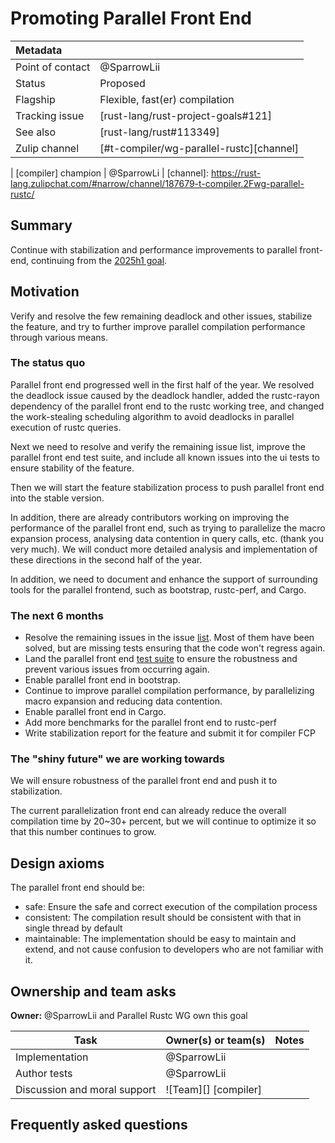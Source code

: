 # Promoting Parallel Front End

| Metadata         |                                          |
| :--------------- | ---------------------------------------- |
| Point of contact | @SparrowLii                              |
| Status           | Proposed                                 |
| Flagship         | Flexible, fast(er) compilation           |
| Tracking issue   | [rust-lang/rust-project-goals#121]       |
| See also         | [rust-lang/rust#113349]                  |
| Zulip channel    | [#t-compiler/wg-parallel-rustc][channel] |

| [compiler] champion | @SparrowLi |
[channel]: https://rust-lang.zulipchat.com/#narrow/channel/187679-t-compiler.2Fwg-parallel-rustc/
## Summary

Continue with stabilization and performance improvements to parallel front-end, continuing from the [2025h1 goal](https://rust-lang.github.io/rust-project-goals/2025h1/parallel-front-end.html).

## Motivation

Verify and resolve the few remaining deadlock and other issues, stabilize the feature, and try to further improve parallel compilation performance through various means.

### The status quo

Parallel front end progressed well in the first half of the year. We resolved the deadlock issue caused by the deadlock handler, added the rustc-rayon dependency of the parallel front end to the rustc working tree, and changed the work-stealing scheduling algorithm to avoid deadlocks in parallel execution of rustc queries.

Next we need to resolve and verify the remaining issue list, improve the parallel front end test suite, and include all known issues into the ui tests to ensure stability of the feature.

Then we will start the feature stabilization process to push parallel front end into the stable version.

In addition, there are already contributors working on improving the performance of the parallel front end, such as trying to parallelize the macro expansion process, analysing data contention in query calls, etc. (thank you very much). We will conduct more detailed analysis and implementation of these directions in the second half of the year.

In addition, we need to document and enhance the support of surrounding tools for the parallel frontend, such as bootstrap, rustc-perf, and Cargo.

### The next 6 months

- Resolve the remaining issues in the issue [list](https://github.com/rust-lang/rust/issues?q=state%3Aopen%20label%3AA-parallel-compiler). Most of them have been solved, but are missing tests ensuring that the code won't regress again.
- Land the parallel front end [test suite](https://github.com/rust-lang/rust/pull/132051) to ensure the robustness and prevent various issues from occurring again.
- Enable parallel front end in bootstrap.
- Continue to improve parallel compilation performance, by parallelizing macro expansion and reducing data contention.
- Enable parallel front end in Cargo.
- Add more benchmarks for the parallel front end to rustc-perf
- Write stabilization report for the feature and submit it for compiler FCP

### The "shiny future" we are working towards

We will ensure robustness of the parallel front end and push it to stabilization.

The current parallelization front end can already reduce the overall compilation time by 20~30+ percent, but we will continue to optimize it so that this number continues to grow.

## Design axioms

The parallel front end should be:
- safe: Ensure the safe and correct execution of the compilation process
- consistent: The compilation result should be consistent with that in single thread by default
- maintainable: The implementation should be easy to maintain and extend, and not cause confusion to developers who are not familiar with it.

[da]: ../about/design_axioms.md

## Ownership and team asks

**Owner:** @SparrowLii and Parallel Rustc WG own this goal

| Task                         | Owner(s) or team(s)  | Notes |
| ---------------------------- | -------------------- | ----- |
| Implementation               | @SparrowLii          |       |
| Author tests                 | @SparrowLii          |       |
| Discussion and moral support | ![Team][] [compiler] |       |

## Frequently asked questions
[ICE]: https://github.com/rust-lang/rust/issues?q=is%3Aopen+label%3AWG-compiler-parallel+ice
[deadlock]: https://github.com/rust-lang/rust/issues?q=is%3Aopen+label%3AWG-compiler-parallel+deadlock
[test]: https://github.com/rust-lang/rust/issues/118698
[issues]: https://github.com/rust-lang/rust/labels/WG-compiler-parallel
